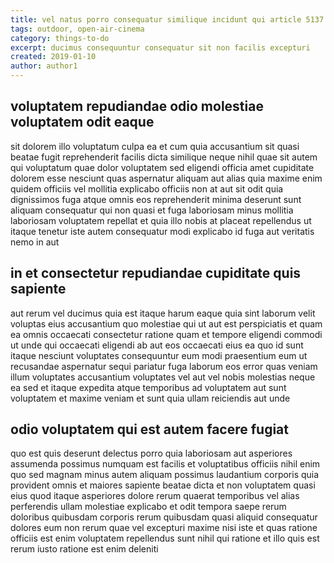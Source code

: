 ```yaml
---
title: vel natus porro consequatur similique incidunt qui article 5137
tags: outdoor, open-air-cinema
category: things-to-do
excerpt: ducimus consequuntur consequatur sit non facilis excepturi
created: 2019-01-10
author: author1
---
```


## voluptatem repudiandae odio molestiae voluptatem odit eaque

sit dolorem illo voluptatum culpa ea et cum quia accusantium sit quasi beatae fugit reprehenderit facilis dicta similique neque nihil quae sit autem qui voluptatum quae dolor voluptatem sed eligendi officia amet cupiditate dolorem esse nesciunt quas aspernatur aliquam aut alias quia maxime enim quidem officiis vel mollitia explicabo officiis non at aut sit odit quia dignissimos fuga atque omnis eos reprehenderit minima deserunt sunt aliquam consequatur qui non quasi et fuga laboriosam minus mollitia laboriosam voluptatem repellat et quia illo nobis at placeat repellendus ut itaque tenetur iste autem consequatur modi explicabo id fuga aut veritatis nemo in aut

## in et consectetur repudiandae cupiditate quis sapiente

aut rerum vel ducimus quia est itaque harum eaque quia sint laborum velit voluptas eius accusantium quo molestiae qui ut aut est perspiciatis et quam ea omnis occaecati consectetur ratione quam et tempore eligendi commodi ut unde qui occaecati eligendi ab aut eos occaecati eius ea quo id sunt itaque nesciunt voluptates consequuntur eum modi praesentium eum ut recusandae aspernatur sequi pariatur fuga laborum eos error quas veniam illum voluptates accusantium voluptates vel aut vel nobis molestias neque ea sed et itaque expedita atque temporibus ad voluptatem aut sunt voluptatem et maxime veniam et sunt quia ullam reiciendis aut unde

## odio voluptatem qui est autem facere fugiat

quo est quis deserunt delectus porro quia laboriosam aut asperiores assumenda possimus numquam est facilis et voluptatibus officiis nihil enim quo sed magnam minus autem aliquam possimus laudantium corporis quia provident omnis et maiores sapiente beatae dicta et non voluptatem quasi eius quod itaque asperiores dolore rerum quaerat temporibus vel alias perferendis ullam molestiae explicabo et odit tempora saepe rerum doloribus quibusdam corporis rerum quibusdam quasi aliquid consequatur dolores eum non rerum quae vel excepturi maxime nisi iste et quas ratione officiis est enim voluptatem repellendus sunt nihil qui ratione et illo quis est rerum iusto ratione est enim deleniti
